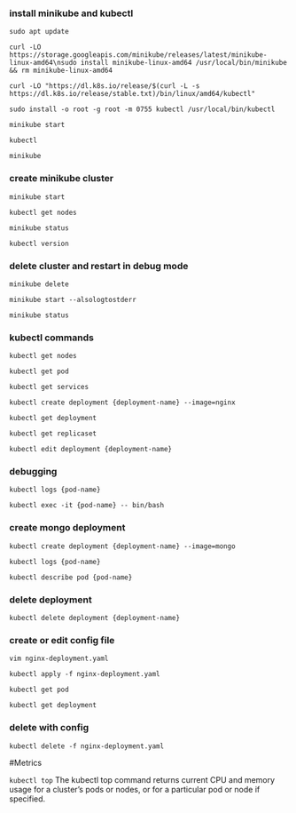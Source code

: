 ### install  minikube and kubectl
`sudo apt update`

`curl -LO https://storage.googleapis.com/minikube/releases/latest/minikube-linux-amd64\nsudo install minikube-linux-amd64 /usr/local/bin/minikube && rm minikube-linux-amd64`

`curl -LO "https://dl.k8s.io/release/$(curl -L -s https://dl.k8s.io/release/stable.txt)/bin/linux/amd64/kubectl"`

`sudo install -o root -g root -m 0755 kubectl /usr/local/bin/kubectl`

`minikube start`

`kubectl`

`minikube`

### create minikube cluster
`minikube start`

`kubectl get nodes`

`minikube status`

`kubectl version`

### delete cluster and restart in debug mode
`minikube delete`

`minikube start --alsologtostderr`

`minikube status`

### kubectl commands
`kubectl get nodes`

`kubectl get pod`

`kubectl get services`

`kubectl create deployment {deployment-name} --image=nginx`

`kubectl get deployment`

`kubectl get replicaset`

`kubectl edit deployment {deployment-name}`

### debugging
`kubectl logs {pod-name}`

`kubectl exec -it {pod-name} -- bin/bash`

### create mongo deployment
`kubectl create deployment {deployment-name} --image=mongo`

`kubectl logs {pod-name}`

`kubectl describe pod {pod-name}`

### delete deployment
`kubectl delete deployment {deployment-name}`


### create or edit config file
`vim nginx-deployment.yaml`

`kubectl apply -f nginx-deployment.yaml`

`kubectl get pod`

`kubectl get deployment`

### delete with config
`kubectl delete -f nginx-deployment.yaml`

#Metrics

`kubectl top` The kubectl top command returns current CPU and memory usage for a cluster’s pods or nodes, or for a particular pod or node if specified.




